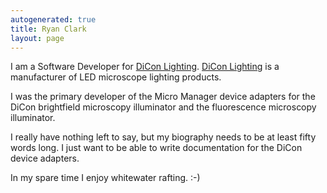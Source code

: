 ```yaml
---
autogenerated: true
title: Ryan Clark
layout: page
---
```


I am a Software Developer for [DiCon
Lighting](http://www.diconlighting.com/). [DiCon
Lighting](http://www.diconlighting.com/) is a manufacturer of LED
microscope lighting products.

I was the primary developer of the Micro Manager device adapters for the
DiCon brightfield microscopy illuminator and the fluorescence microscopy
illuminator.

I really have nothing left to say, but my biography needs to be at least
fifty words long. I just want to be able to write documentation for the
DiCon device adapters.

In my spare time I enjoy whitewater rafting. :-)
